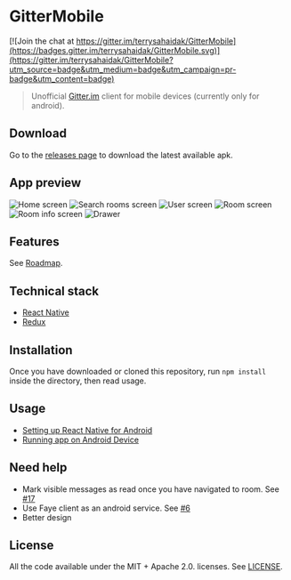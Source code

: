 # GitterMobile

[![Join the chat at https://gitter.im/terrysahaidak/GitterMobile](https://badges.gitter.im/terrysahaidak/GitterMobile.svg)](https://gitter.im/terrysahaidak/GitterMobile?utm_source=badge&utm_medium=badge&utm_campaign=pr-badge&utm_content=badge)

> Unofficial [Gitter.im](https://gitter.im) client for mobile devices (currently only for android).

## Download
Go to the [releases page](https://github.com/terrysahaidak/GitterMobile/releases) to download the latest available apk.

## App preview
![Home screen](screenshots/home.png "Home screen")
![Search rooms screen](screenshots/search_rooms.png "Search rooms screen")
![User screen](screenshots/user_screen.png "User screen")
![Room screen](screenshots/room.png "Room screen")
![Room info screen](screenshots/room_info_screen.png "Room info screen")
![Drawer](screenshots/drawer.png "Drawer")

## Features
See [Roadmap](https://github.com/terrysahaidak/project/issues/5).

## Technical stack
- [React Native](https://facebook.github.io/react-native/)
- [Redux](http://redux.js.org/)

## Installation
Once you have downloaded or cloned this repository, run `npm install` inside the directory, then read usage.

## Usage
- [Setting up React Native for Android](https://facebook.github.io/react-native/docs/android-setup.html#content)
- [Running app on Android Device](https://facebook.github.io/react-native/docs/running-on-device-android.html#content)

## Need help
- Mark visible messages as read once you have navigated to room. See [#17](https://github.com/terrysahaidak/project/issues/17)
- Use Faye client as an android service. See [#6](https://github.com/terrysahaidak/project/issues/6)
- Better design

## License
All the code available under the MIT + Apache 2.0. licenses. See [LICENSE](LICENSE).
